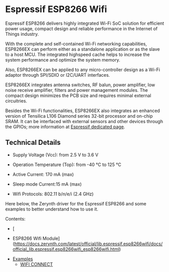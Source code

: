 # Espressif ESP8266 Wifi

Espressif ESP8266 delivers highly integrated Wi-Fi SoC solution for efficient power usage, compact design and reliable performance in the Internet of Things industry.

With the complete and self-contained Wi-Fi networking capabilities, ESP8266EX can perform either as a standalone application or as the slave to a host MCU. The integrated highspeed cache helps to increase the system performance and optimize the system memory.

Also, ESP8266EX can be applied to any micro-controller design as a Wi-Fi adaptor through SPI/SDIO or I2C/UART interfaces.

ESP8266EX integrates antenna switches, RF balun, power amplifier, low noise receive amplifier, filters and power management modules. The compact design minimizes the PCB size and requires minimal external circuitries.

Besides the Wi-Fi functionalities, ESP8266EX also integrates an enhanced version of Tensilica L106 Diamond series 32-bit processor and on-chip SRAM. It can be interfaced with external sensors and other devices through the GPIOs; more information at [Espressif dedicated page](https://espressif.com/en/products/hardware/esp8266ex/overview).

## Technical Details


* Supply Voltage (Vcc): from 2.5 V to 3.6 V


* Operation Temperature (Top): from -40 °C to 125 °C


* Active Current: 170 mA (max)


* Sleep mode Current:15 mA (max)


* Wifi Protocols: 802.11 b/n/e/i (2.4 GHz)

Here below, the Zerynth driver for the Espressif ESP8266 and some examples to better understand how to use it.

Contents:

-   [
* ESP8266 Wifi Module](https://docs.zerynth.com/latest/official/lib.espressif.esp8266wifi/docs/official_lib.espressif.esp8266wifi_esp8266wifi.html)
-   [Examples](https://docs.zerynth.com/latest/official/lib.espressif.esp8266wifi/examples/examples.html)
    -   [WIFI CONNECT](https://docs.zerynth.com/latest/official/lib.espressif.esp8266wifi/examples/examples.html#wifi-connect)
<!--stackedit_data:
eyJoaXN0b3J5IjpbODYyNTk2OTk0LDExNTk2NTAzMTZdfQ==
-->